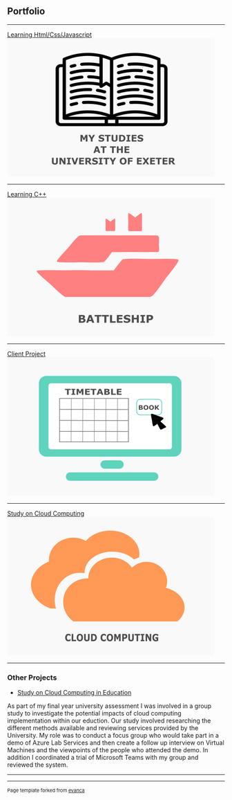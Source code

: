 ## Portfolio

---
[Learning Html/Css/Javascript](http://12nathanking.github.io/mystudies)
<img src="images/Exeter.png?raw=true" width="480" height="320"/>

---
[Learning C++](/Battleship_page.md)
<img src="images/Battleship.png?raw=true" width="480" height="320"/>

---
[Client Project](/sample_page.md)
<img src="images/Client.png?raw=true" width="480" height="320"/>

---
[Study on Cloud Computing](/Clientproject_page.md)
<img src="images/CloudComputing.png?raw=true" width="480" height="320"/>

---

### Other Projects

- [Study on Cloud Computing in Education](/pdf/MTH3035_Group_9_Final_Report.pdf)

As part of my final year university assessment I was involved in a group study to investigate the potential impacts of cloud computing implementation within our eduction. Our study involved researching the different methods available and reviewing services provided by the University. My role was to conduct a focus group who would take part in a demo of Azure Lab Services and then create a follow up interview on Virtual Machines and the viewpoints of the people who attended the demo. In addition I coordinated a trial of Microsoft Teams with my group and reviewed the system.

---




---
<p style="font-size:11px">Page template forked from <a href="https://github.com/evanca/quick-portfolio">evanca</a></p>
<!-- Remove above link if you don't want to attibute -->

